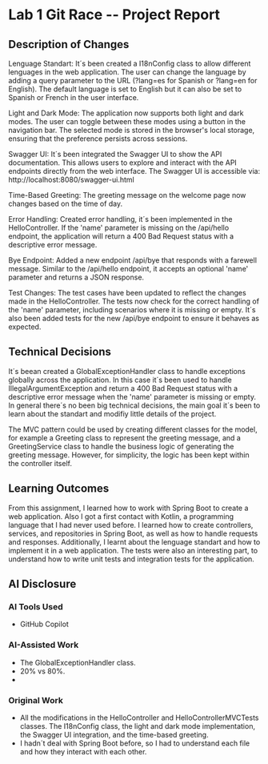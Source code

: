 # Lab 1 Git Race -- Project Report

## Description of Changes
Lenguage Standart: It´s been created a I18nConfig class to allow different lenguages in the web application. The user can change the language by adding a query parameter to the URL (?lang=es for Spanish or ?lang=en for English). The default language is set to English but it can also be set to Spanish or French in the user interface.

Light and Dark Mode: The application now supports both light and dark modes. The user can toggle between these modes using a button in the navigation bar. The selected mode is stored in the browser's local storage, ensuring that the preference persists across sessions.

Swagger UI: It´s been integrated the Swagger UI to show the API documentation. This allows users to explore and interact with the API endpoints directly from the web interface. The Swagger UI is accessible via: http://localhost:8080/swagger-ui.html

Time-Based Greeting: The greeting message on the welcome page now changes based on the time of day. 

Error Handling: Created error handling, it´s been implemented in the HelloController. If the 'name' parameter is missing on the /api/hello endpoint, the application will return a 400 Bad Request status with a descriptive error message.

Bye Endpoint: Added a new endpoint /api/bye that responds with a farewell message. Similar to the /api/hello endpoint, it accepts an optional 'name' parameter and returns a JSON response.

Test Changes: The test cases have been updated to reflect the changes made in the HelloController. The tests now check for the correct handling of the 'name' parameter, including scenarios where it is missing or empty. It´s also been added tests for the new /api/bye endpoint to ensure it behaves as expected.

## Technical Decisions
It´s beean created a GlobalExceptionHandler class to handle exceptions globally across the application. In this case it´s been used to handle IllegalArgumentException and return a 400 Bad Request status with a descriptive error message when the 'name' parameter is missing or empty. In general there´s no been big technical decisions, the main goal it´s been to learn about the standart and modifiy little details of the project.

The MVC pattern could be used by creating different classes for the model, for example a Greeting class to represent the greeting message, and a GreetingService class to handle the business logic of generating the greeting message. However, for simplicity, the logic has been kept within the controller itself.


## Learning Outcomes
From this assignment, I learned how to work with Spring Boot to create a web application. Also I got a first contact with Kotlin, a programming language that I had never used before. I learned how to create controllers, services, and repositories in Spring Boot, as well as how to handle requests and responses. Additionally, I learnt about the lenguage standart and how to implement it in a web application. The tests were also an interesting part, to understand how to write unit tests and integration tests for the application. 

## AI Disclosure
### AI Tools Used
- GitHub Copilot

### AI-Assisted Work
- The GlobalExceptionHandler class.
- 20% vs 80%.
- 

### Original Work
- All the modifications in the HelloController and HelloControllerMVCTests classes.
  The I18nConfig class, the light and dark mode implementation, the Swagger UI integration, and the time-based greeting.
- I hadn´t deal with Spring Boot before, so I had to understand each file and how they interact with each other.